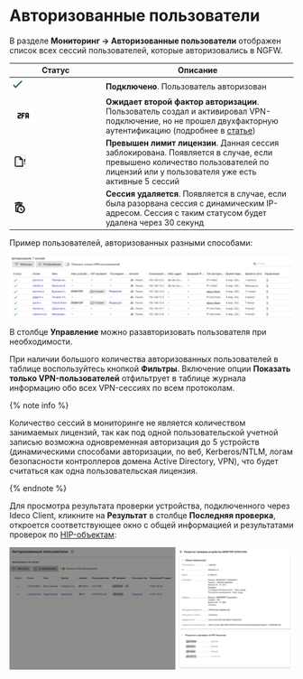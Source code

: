 # Авторизованные пользователи 

В разделе **Мониторинг -> Авторизованные пользователи** отображен список всех сессий пользователей, которые авторизовались в NGFW.

<table><thead><tr><th width="150">Статус</th><th>Описание</th></tr></thead><tbody><tr><td><img src="../../../_images/icon-autho-user.png" alt=""></td><td><strong>Подключено</strong>. Пользователь авторизован</td></tr><tr><td><img src="../../../_images/icon-autho-user1.png" alt=""></td><td><strong>Ожидает второй фактор авторизации</strong>. Пользователь создал и активировал VPN-подключение, но не прошел двухфакторную аутентификацию (подробнее в <a href="/settings/users/two-factor-authentication.md">статье</a>)</td></tr><tr><td><img src="../../../_images/icon-autho-user2.png" alt=""></td><td><strong>Превышен лимит лицензии</strong>. Данная сессия заблокирована. Появляется в случае, если превышено количество пользователей по лицензий или у пользователя уже есть активные 5 сессий</td></tr><tr><td><img src="../../../_images/icon-autho-user3.png" alt=""></td><td><strong>Сессия удаляется</strong>. Появляется в случае, если была разорвана сессия с динамическим IP-адресом. Сессия с таким статусом будет удалена через 30 секунд</td></tr></tbody></table>
Пример пользователей, авторизованных разными способами:

![](../../../_images/monitor-connections.png)

В столбце **Управление** можно разавторизовать пользователя при необходимости.

При наличии большого количества авторизованных пользователей в таблице воспользуйтесь кнопкой **Фильтры**. Включение опции **Показать только VPN-пользователей** отфильтрует в таблице журнала информацию обо всех VPN-сессиях по всем протоколам.

{% note info %}

Количество сессий в мониторинге не является количеством занимаемых лицензий, так как под одной пользовательской учетной записью возможна одновременная авторизация до 5 устройств (динамическими способами авторизации, по веб, Kerberos/NTLM, логам безопасности контроллеров домена Active Directory, VPN), что будет считаться как одна пользовательская лицензия.

{% endnote %}

Для просмотра результата проверки устройства, подключенного через Ideco Client, кликните на **Результат** в столбце **Последняя проверка**, откроется соответствующее окно с общей информацией и результатами проверок по [HIP-объектам](../../../ngfw/settings/users/hip-profiles.md):

![](../../../_images/monitor-connections1.png)
